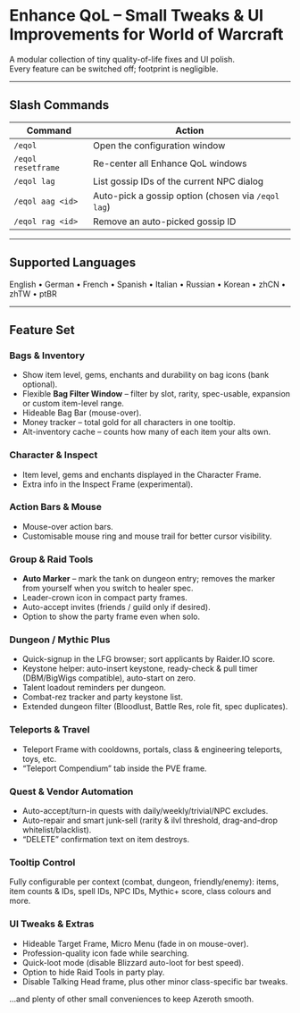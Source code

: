 # Enhance QoL – Small Tweaks & UI Improvements for World of Warcraft

A modular collection of tiny quality-of-life fixes and UI polish.  
Every feature can be switched off; footprint is negligible.

***

## Slash Commands

| Command          |Action                                           |
| ---------------- |------------------------------------------------ |
| <code>/eqol</code> |Open the configuration window                    |
| <code>/eqol resetframe</code> |Re-center all Enhance QoL windows                |
| <code>/eqol lag</code> |List gossip IDs of the current NPC dialog        |
| <code>/eqol aag &lt;id&gt;</code> |Auto-pick a gossip option (chosen via <code>/eqol lag</code>) |
| <code>/eqol rag &lt;id&gt;</code> |Remove an auto-picked gossip ID                  |

***

## Supported Languages

English • German • French • Spanish • Italian • Russian • Korean • zhCN • zhTW • ptBR

***

## Feature Set

### Bags & Inventory

*   Show item level, gems, enchants and durability on bag icons (bank optional).
*   Flexible **Bag Filter Window** – filter by slot, rarity, spec-usable, expansion or custom item-level range.
*   Hideable Bag Bar (mouse-over).
*   Money tracker – total gold for all characters in one tooltip.
*   Alt-inventory cache – counts how many of each item your alts own.

### Character & Inspect

*   Item level, gems and enchants displayed in the Character Frame.
*   Extra info in the Inspect Frame (experimental).

### Action Bars & Mouse

*   Mouse-over action bars.
*   Customisable mouse ring and mouse trail for better cursor visibility.

### Group & Raid Tools

*   **Auto Marker** – mark the tank on dungeon entry; removes the marker from yourself when you switch to healer spec.
*   Leader-crown icon in compact party frames.
*   Auto-accept invites (friends / guild only if desired).
*   Option to show the party frame even when solo.

### Dungeon / Mythic Plus

*   Quick-signup in the LFG browser; sort applicants by Raider.IO score.
*   Keystone helper: auto-insert keystone, ready-check & pull timer (DBM/BigWigs compatible), auto-start on zero.
*   Talent loadout reminders per dungeon.
*   Combat-rez tracker and party keystone list.
*   Extended dungeon filter (Bloodlust, Battle Res, role fit, spec duplicates).

### Teleports & Travel

*   Teleport Frame with cooldowns, portals, class & engineering teleports, toys, etc.
*   “Teleport Compendium” tab inside the PVE frame.

### Quest & Vendor Automation

*   Auto-accept/turn-in quests with daily/weekly/trivial/NPC excludes.
*   Auto-repair and smart junk-sell (rarity & ilvl threshold, drag-and-drop whitelist/blacklist).
*   “DELETE” confirmation text on item destroys.

### Tooltip Control

Fully configurable per context (combat, dungeon, friendly/enemy): items, item counts & IDs, spell IDs, NPC IDs, Mythic+ score, class colours and more.

### UI Tweaks & Extras

*   Hideable Target Frame, Micro Menu (fade in on mouse-over).
*   Profession-quality icon fade while searching.
*   Quick-loot mode (disable Blizzard auto-loot for best speed).
*   Option to hide Raid Tools in party play.
*   Disable Talking Head frame, plus other minor class-specific bar tweaks.

…and plenty of other small conveniences to keep Azeroth smooth.
